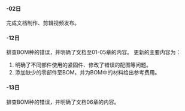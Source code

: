 #### -02日

完成文档制作、剪辑视频发布。

#### -12日

排查BOM种的错误，并明确了文档至01-05章的内容。
更新的主要内容为：
1. 明确了不同部件使用的紧固件、修改了错误的配图等问题。
2. 添加缺少的零部件至BOM，并为BOM中的材料给出参考费用。

#### -13日
排查BOM种的错误，并明确了文档06章的内容。
